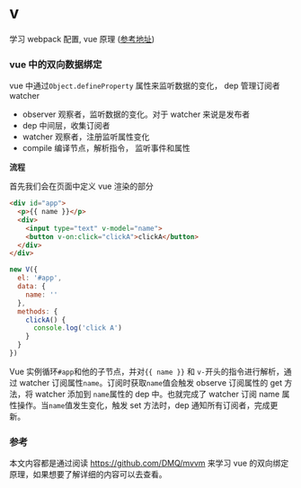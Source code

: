 # v

学习 webpack 配置, vue 原理 ([参考地址](https://github.com/DMQ/mvvm))

### vue 中的双向数据绑定

vue 中通过`Object.defineProperty` 属性来监听数据的变化， dep 管理订阅者 watcher

- observer 观察者，监听数据的变化。对于 watcher 来说是发布者
- dep 中间层，收集订阅者
- watcher 观察者，注册监听属性变化
- compile 编译节点，解析指令， 监听事件和属性

**流程**

首先我们会在页面中定义 vue 渲染的部分

```html
<div id="app">
  <p>{{ name }}</p>
  <div>
    <input type="text" v-model="name">
    <button v-on:click="clickA">clickA</button>
  </div>
</div>
```

```js
new V({
  el: '#app',
  data: {
    name: ''
  },
  methods: {
    clickA() {
      console.log('click A')
    }
  }
})
```

Vue 实例循环`#app`和他的子节点，并对`{{ name }}` 和 `v-`开头的指令进行解析，通过 watcher 订阅属性`name`。订阅时获取`name`值会触发 observe 订阅属性的 get 方法，将 watcher 添加到 `name`属性的 dep 中。也就完成了 watcher 订阅 name 属性操作。当`name`值发生变化，触发 set 方法时，dep 通知所有订阅者，完成更新。

### 参考

本文内容都是通过阅读 https://github.com/DMQ/mvvm 来学习 vue 的双向绑定原理，如果想要了解详细的内容可以去查看。

